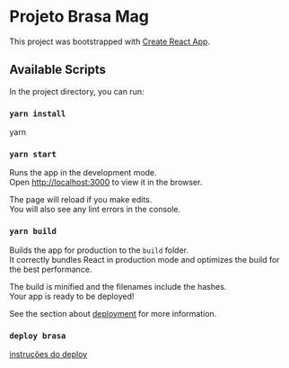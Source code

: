 # Projeto Brasa Mag

This project was bootstrapped with [Create React App](https://github.com/facebook/create-react-app).

## Available Scripts

In the project directory, you can run:

### `yarn install`

yarn

### `yarn start`

Runs the app in the development mode.\
Open [http://localhost:3000](http://localhost:3000) to view it in the browser.

The page will reload if you make edits.\
You will also see any lint errors in the console.

### `yarn build`

Builds the app for production to the `build` folder.\
It correctly bundles React in production mode and optimizes the build for the best performance.

The build is minified and the filenames include the hashes.\
Your app is ready to be deployed!

See the section about [deployment](https://facebook.github.io/create-react-app/docs/deployment) for more information.

### `deploy brasa`

[instruções do deploy](https://www.notion.so/deploy-firebase-brasa-d31432fcccd9496d8a686e7b6b4fc43c)   